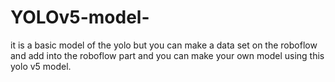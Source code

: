 # YOLOv5-model-
it is a basic model of the yolo but you can make a data set on the roboflow and add into the roboflow part and you can make your own model using this yolo v5 model.
